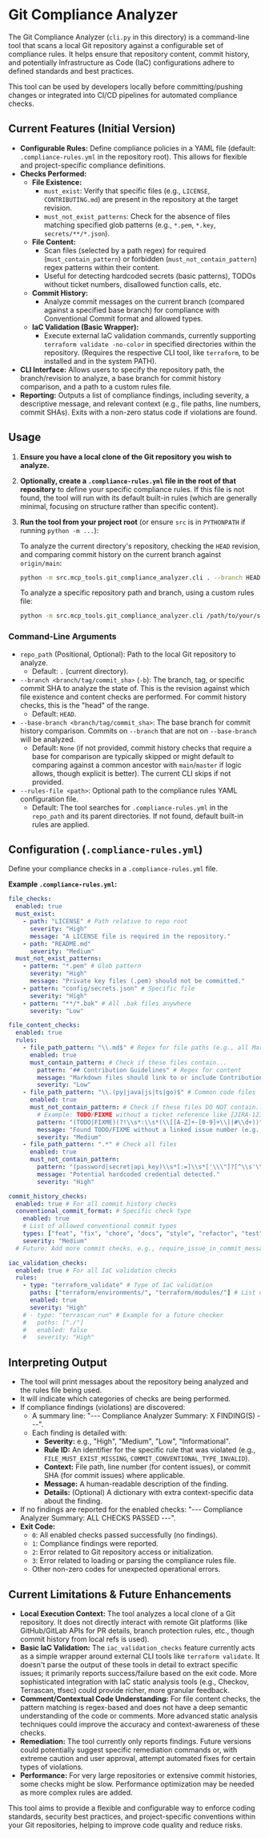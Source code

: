 # Git Compliance Analyzer

The Git Compliance Analyzer (`cli.py` in this directory) is a command-line tool that scans a local Git repository against a configurable set of compliance rules. It helps ensure that repository content, commit history, and potentially Infrastructure as Code (IaC) configurations adhere to defined standards and best practices.

This tool can be used by developers locally before committing/pushing changes or integrated into CI/CD pipelines for automated compliance checks.

## Current Features (Initial Version)

*   **Configurable Rules:** Define compliance policies in a YAML file (default: `.compliance-rules.yml` in the repository root). This allows for flexible and project-specific compliance definitions.
*   **Checks Performed:**
    *   **File Existence:**
        *   `must_exist`: Verify that specific files (e.g., `LICENSE`, `CONTRIBUTING.md`) are present in the repository at the target revision.
        *   `must_not_exist_patterns`: Check for the absence of files matching specified glob patterns (e.g., `*.pem`, `*.key`, `secrets/**/*.json`).
    *   **File Content:**
        *   Scan files (selected by a path regex) for required (`must_contain_pattern`) or forbidden (`must_not_contain_pattern`) regex patterns within their content.
        *   Useful for detecting hardcoded secrets (basic patterns), TODOs without ticket numbers, disallowed function calls, etc.
    *   **Commit History:**
        *   Analyze commit messages on the current branch (compared against a specified base branch) for compliance with Conventional Commit format and allowed types.
    *   **IaC Validation (Basic Wrapper):**
        *   Execute external IaC validation commands, currently supporting `terraform validate -no-color` in specified directories within the repository. (Requires the respective CLI tool, like `terraform`, to be installed and in the system PATH).
*   **CLI Interface:** Allows users to specify the repository path, the branch/revision to analyze, a base branch for commit history comparison, and a path to a custom rules file.
*   **Reporting:** Outputs a list of compliance findings, including severity, a descriptive message, and relevant context (e.g., file paths, line numbers, commit SHAs). Exits with a non-zero status code if violations are found.

## Usage

1.  **Ensure you have a local clone of the Git repository you wish to analyze.**
2.  **Optionally, create a `.compliance-rules.yml` file in the root of that repository** to define your specific compliance rules. If this file is not found, the tool will run with its default built-in rules (which are generally minimal, focusing on structure rather than specific content).
3.  **Run the tool from your project root** (or ensure `src` is in `PYTHONPATH` if running `python -m ...`):

    To analyze the current directory's repository, checking the `HEAD` revision, and comparing commit history on the current branch against `origin/main`:
    ```bash
    python -m src.mcp_tools.git_compliance_analyzer.cli . --branch HEAD --base-branch origin/main
    ```

    To analyze a specific repository path and branch, using a custom rules file:
    ```bash
    python -m src.mcp_tools.git_compliance_analyzer.cli /path/to/your/scanned-repo --branch my-feature-branch --base-branch develop --rules-file /path/to/your/custom-compliance.yml
    ```

### Command-Line Arguments

*   `repo_path` (Positional, Optional): Path to the local Git repository to analyze.
    *   Default: `.` (current directory).
*   `--branch <branch/tag/commit_sha>` (`-b`): The branch, tag, or specific commit SHA to analyze the state of. This is the revision against which file existence and content checks are performed. For commit history checks, this is the "head" of the range.
    *   Default: `HEAD`.
*   `--base-branch <branch/tag/commit_sha>`: The base branch for commit history comparison. Commits on `--branch` that are not on `--base-branch` will be analyzed.
    *   Default: `None` (if not provided, commit history checks that require a base for comparison are typically skipped or might default to comparing against a common ancestor with `main`/`master` if logic allows, though explicit is better). The current CLI skips if not provided.
*   `--rules-file <path>`: Optional path to the compliance rules YAML configuration file.
    *   Default: The tool searches for `.compliance-rules.yml` in the `repo_path` and its parent directories. If not found, default built-in rules are applied.

## Configuration (`.compliance-rules.yml`)

Define your compliance checks in a `.compliance-rules.yml` file.

**Example `.compliance-rules.yml`:**
```yaml
file_checks:
  enabled: true
  must_exist:
    - path: "LICENSE" # Path relative to repo root
      severity: "High"
      message: "A LICENSE file is required in the repository."
    - path: "README.md"
      severity: "Medium"
  must_not_exist_patterns:
    - pattern: "*.pem" # Glob pattern
      severity: "High"
      message: "Private key files (.pem) should not be committed."
    - pattern: "config/secrets.json" # Specific file
      severity: "High"
    - pattern: "**/*.bak" # All .bak files anywhere
      severity: "Low"

file_content_checks:
  enabled: true
  rules:
    - file_path_pattern: "\\.md$" # Regex for file paths (e.g., all Markdown files)
      enabled: true
      must_contain_pattern: # Check if these files contain...
        pattern: "## Contribution Guidelines" # Regex for content
        message: "Markdown files should link to or include Contribution Guidelines."
        severity: "Low"
    - file_path_pattern: "\\.(py|java|js|ts|go)$" # Common code files
      enabled: true
      must_not_contain_pattern: # Check if these files DO NOT contain...
        # Example: TODO/FIXME without a ticket reference like [JIRA-123] or #123
        pattern: "(TODO|FIXME)(?!\\s*:\\s*(\\[[A-Z]+-[0-9]+\\]|#\\d+))"
        message: "Found TODO/FIXME without a linked issue number (e.g., TODO: [JIRA-123] Description or FIXME: #123 Fix this)."
        severity: "Medium"
    - file_path_pattern: ".*" # Check all files
      enabled: true
      must_not_contain_pattern:
        pattern: "(password|secret|api_key)\\s*[:=]\\s*['\\\"]?[^\\s'\\\"]{8,}" # Basic secret detection (value at least 8 chars)
        message: "Potential hardcoded credential detected."
        severity: "High"

commit_history_checks:
  enabled: true # For all commit history checks
  conventional_commit_format: # Specific check type
    enabled: true
    # List of allowed conventional commit types
    types: ["feat", "fix", "chore", "docs", "style", "refactor", "test", "ci", "build", "perf", "revert"]
    severity: "Medium"
  # Future: Add more commit checks, e.g., require_issue_in_commit_message

iac_validation_checks:
  enabled: true # For all IaC validation checks
  rules:
    - type: "terraform_validate" # Type of IaC validation
      paths: ["terraform/environments/", "terraform/modules/"] # List of directories to run in (relative to repo root)
      enabled: true
      severity: "High"
    # - type: "terrascan_run" # Example for a future checker
    #   paths: ["./"]
    #   enabled: false
    #   severity: "High"
```

## Interpreting Output

*   The tool will print messages about the repository being analyzed and the rules file being used.
*   It will indicate which categories of checks are being performed.
*   If compliance findings (violations) are discovered:
    *   A summary line: "--- Compliance Analyzer Summary: X FINDING(S) ---".
    *   Each finding is detailed with:
        *   **Severity:** e.g., "High", "Medium", "Low", "Informational".
        *   **Rule ID:** An identifier for the specific rule that was violated (e.g., `FILE_MUST_EXIST_MISSING`, `COMMIT_CONVENTIONAL_TYPE_INVALID`).
        *   **Context:** File path, line number (for content issues), or commit SHA (for commit issues) where applicable.
        *   **Message:** A human-readable description of the finding.
        *   **Details:** (Optional) A dictionary with extra context-specific data about the finding.
*   If no findings are reported for the enabled checks: "--- Compliance Analyzer Summary: ALL CHECKS PASSED ---".
*   **Exit Code:**
    *   `0`: All enabled checks passed successfully (no findings).
    *   `1`: Compliance findings were reported.
    *   `2`: Error related to Git repository access or initialization.
    *   `3`: Error related to loading or parsing the compliance rules file.
    *   Other non-zero codes for unexpected operational errors.

## Current Limitations & Future Enhancements

*   **Local Execution Context:** The tool analyzes a local clone of a Git repository. It does not directly interact with remote Git platforms (like GitHub/GitLab APIs for PR details, branch protection rules, etc., though commit history from local refs is used).
*   **Basic IaC Validation:** The `iac_validation_checks` feature currently acts as a simple wrapper around external CLI tools like `terraform validate`. It doesn't parse the output of these tools in detail to extract specific issues; it primarily reports success/failure based on the exit code. More sophisticated integration with IaC static analysis tools (e.g., Checkov, Terrascan, tfsec) could provide richer, more granular feedback.
*   **Comment/Contextual Code Understanding:** For file content checks, the pattern matching is regex-based and does not have a deep semantic understanding of the code or comments. More advanced static analysis techniques could improve the accuracy and context-awareness of these checks.
*   **Remediation:** The tool currently only reports findings. Future versions could potentially suggest specific remediation commands or, with extreme caution and user approval, attempt automated fixes for certain types of violations.
*   **Performance:** For very large repositories or extensive commit histories, some checks might be slow. Performance optimization may be needed as more complex rules are added.

This tool aims to provide a flexible and configurable way to enforce coding standards, security best practices, and project-specific conventions within your Git repositories, helping to improve code quality and reduce risks.
```
